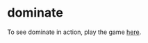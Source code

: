 # dominate

To see dominate in action, play the game [here](http://mathsanswers.org.uk/games/dominate/index.html).

